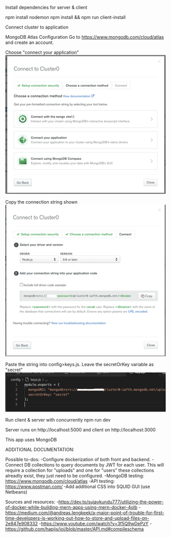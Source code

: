 
Install dependencies for server & client

npm install nodemon 
npm install && npm run client-install


Connect cluster to application 

MongoDB Atlas Configuration 
Go to https://www.mongodb.com/cloud/atlas and create an account. 

Choose "connect your application" 
<br>
<img src="images/Screen Shot 2020-07-01 at 8.38.35 AM.png"></img>

Copy the connection string shown
<br>
<img src="images/Screen Shot 2020-07-01 at 8.38.54 AM.png"></img>

Paste the string into config>keys.js. Leave the secretOrKey variable as "secret" 
<br>
<img src="images/Screen Shot 2020-07-01 at 8.41.05 AM.png"></img>

Run client & server with concurrently
npm run dev

Server runs on http://localhost:5000 and client on http://localhost:3000

This app uses MongoDB 


ADDITIONAL DOCUMENTATION: 



Possible to-dos: 
-Configure dockerization of both front and backend. 
-Connect DB collections to query documents by JWT for each user. This will require a collection for "uploads" and one for "users" these collections alreadty exist, they just need to be configured. 
-MongoDB testing: https://www.mongodb.com/cloud/atlas
-API testing: https://www.postman.com/
-Add additional CSS into SQUID GUI (use Netbeans)


Sources and resources: 
-https://dev.to/sujaykundu777/utilizing-the-power-of-docker-while-building-mern-apps-using-mern-docker-4olb
-https://medium.com/@andreas.lengkeek/a-major-point-of-trouble-for-first-time-developers-is-working-out-how-to-store-and-upload-files-on-2e847e908332
-https://www.youtube.com/watch?v=3f5Q9wDePzY
-https://github.com/hapijs/joi/blob/master/API.md#compileschema

